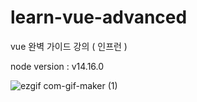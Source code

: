 # learn-vue-advanced
vue 완벽 가이드 강의 ( 인프런 )

node version : v14.16.0

![ezgif com-gif-maker (1)](https://user-images.githubusercontent.com/68735491/156906122-3149f591-4738-443a-8d77-602d9acd0174.gif)
